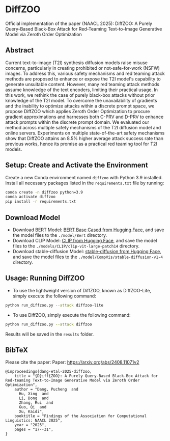 # DiffZOO
Official implementation of the paper (NAACL 2025): DiffZOO: A Purely Query-Based Black-Box Attack for Red-Teaming Text-to-Image Generative Model via Zeroth Order Optimization

## Abstract
Current text-to-image (T2I) synthesis diffusion models raise misuse concerns, particularly in creating prohibited or not-safe-for-work (NSFW) images. To address this, various safety mechanisms and red teaming attack methods are proposed to enhance or expose the T2I model's capability to generate unsuitable content. However, many red teaming attack methods assume knowledge of the text encoders, limiting their practical usage. In this work, we rethink the case of purely black-box attacks without prior knowledge of the T2l model.  To overcome the unavailability of gradients and the inability to optimize attacks within a discrete prompt space, we propose DiffZOO which applies Zeroth Order Optimization to procure gradient approximations and harnesses both C-PRV and D-PRV to enhance attack prompts within the discrete prompt domain. We evaluated our method across multiple safety mechanisms of the T2I diffusion model and online servers. Experiments on multiple state-of-the-art safety mechanisms show that DiffZOO attains an 8.5% higher average attack success rate than previous works, hence its promise as a practical red teaming tool for T2l models.

## Setup: Create and Activate the Environment
Create a new Conda environment named `diffzoo` with Python 3.9 installed. Install all necessary packages listed in the `requirements.txt` file by running:

```bash
conda create -n diffzoo python=3.9
conda activate diffzoo
pip install -r requirements.txt
```

## Download Model
- Download BERT Model: [BERT Base Cased from Hugging Face](https://huggingface.co/google-bert/bert-base-cased/tree/main), and save the model files to the `./model/Bert` directory.
- Download CLIP Model: [CLIP from Hugging Face](https://huggingface.co/openai/clip-vit-large-patch14/tree/main), and save the model files to the `./models/CLIP/clip-vit-large-patch14` directory.
- Download stable-diffusion Model: [stable-diffusion from Hugging Face](https://huggingface.co/CompVis/stable-diffusion-v1-4/tree/main), and save the model files to the `./model/CompVis/stable-diffusion-v1-4` directory.

## Usage: Running DiffZOO
- To use the lightweight version of DiffZOO, known as DiffZOO-Lite, simply execute the following command:

```bash
python run_diffzoo.py --attack diffzoo-lite
```
- To use  DiffZOO, simply execute the following command:

```bash
python run_diffzoo.py --attack diffzoo
```
Results will be saved in the `results` folder.

## BibTeX
Please cite the paper:
Paper: https://arxiv.org/abs/2408.11071v2
```
@inproceedings{dang-etal-2025-diffzoo,
    title = "{D}iff{ZOO}: A Purely Query-Based Black-Box Attack for Red-teaming Text-to-Image Generative Model via Zeroth Order Optimization",
    author = "Dang, Pucheng  and
      Hu, Xing  and
      Li, Dong  and
      Zhang, Rui  and
      Guo, Qi  and
      Xu, Kaidi",
    booktitle = "Findings of the Association for Computational Linguistics: NAACL 2025",
    year = "2025",
    pages = "17--31",
}
```

